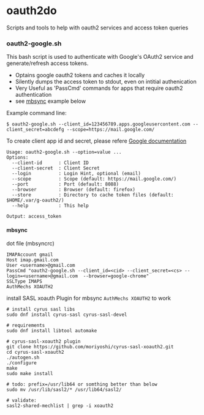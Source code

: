 # oauth2do
Scripts and tools to help with oauth2 services and access token queries

### oauth2-google.sh

This bash script is used to authenticate with Google's OAuth2 service and generate/refresh access tokens.

- Optains google oauth2 tokens and caches it locally
- Silently dumps the access token to stdout, even on intitial authenication  
- Very Useful as 'PassCmd' commands for apps that require oauth2 authentication
- see [mbsync](README.md#mbsync) example below
  
Example command line: 
  
  `$ oauth2-google.sh --client_id=123456789.apps.googleusercontent.com --client_secret=abcdefg --scope=https://mail.google.com/`

To create client app id and secret, please refere [Google documentation](https://developers.google.com/adwords/api/docs/guides/authentication)

```
Usage: oauth2-google.sh --option=value ...
Options:
  --client-id      : Client ID
  --client-secret  : Client Secret 
  --login          : Login Hint, optional (email)
  --scope          : Scope (default: https://mail.google.com/)
  --port           : Port (default: 8088)
  --browser        : Browser (default: firefox)
  --store          : Directory to cache token files (default: $HOME/.var/g-oauth2/)
  --help           : This help

Output: access_token
```

#### mbsync 
dot file (mbsyncrc)
```
IMAPAccount gmail
Host imap.gmail.com
User <username>@gmail.com
PassCmd "oauth2-google.sh --client_id=<cid> --client_secret=<cs> --login=<username>@gmail.com  --browser=google-chrome"
SSLType IMAPS
AuthMechs XOAUTH2
```

install SASL xoauth Plugin for mbsync `AuthMechs XOAUTH2` to work
```
# install cyrus sasl libs
sudo dnf install cyrus-sasl cyrus-sasl-devel

# requirements
sudo dnf install libtool automake

# cyrus-sasl-xoauth2 plugin
git clone https://github.com/moriyoshi/cyrus-sasl-xoauth2.git
cd cyrus-sasl-xoauth2
./autogen.sh
./configure
make
sudo make install

# todo: prefix=/usr/lib64 or somthing better than below
sudo mv /usr/lib/sasl2/* /usr/lib64/sasl2/

# validate:
sasl2-shared-mechlist | grep -i xoauth2
```

